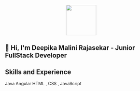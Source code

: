 
<div id="header" align="center">
  <img src="https://media.giphy.com/media/ieyl9zmCjO4b4t6qoY/giphy.gif" width="100"/>
</div>

👋 Hi, I'm Deepika Malini Rajasekar - Junior FullStack Developer
----------------------------------------------------------------------------------------------------

Skills and Experience
----------------------------------------------------------------------------------------------------
Java 
Angular
HTML , CSS , JavaScript
